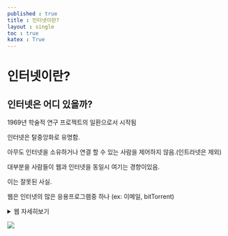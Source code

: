 ```yaml
---
published : true 
title : 인터넷이란?  
layout : single 
toc : true 
katex : True 
---
```

# 인터넷이란?


## 인터넷은 어디 있을까?

1969년 학술적 연구 프로젝트의 일환으로서 시작됨 

인터넷은 탈중앙화로 유명함.

아무도 인터넷을 소유하거나 연결 할 수 있는 사람을 제어하지 않음.(인트라넷은 제외)

대부분을 사람들이 웹과 인터넷을 동일시 여기는 경향이있음.

이는 잘못된 사실.

웹은 인터넷의 많은 응용프로그램중 하나 (ex: 이메일, bitTorrent)


<details>
<summary>웹 자세히보기</summary>

웹은 월드와이드 웹의 줄임말, 첫 글자를 따서 www라고 부르기도 함. 

    
거미줄처럼 서로 연결되었단 의미인데 

    
웹에는 수많은 '웹사이트' 들이 있고 각각의 웹 사이트는 '웹페이지'라는 것으로 이루어짐 

    
웹페이지에는 글, 그림, 동영상 등으로 이루어진 정보를 담고 있음. 

    
웹페이지 안에는 클릭하면 다른 웹페이지로 이동하는 '링크'들이 있음 

    
이러한 링크 등을 통해 웹페이지들이 연결되어 있음. 

    
이러한 링크들이 얽히고설킨 모습이 거미줄과 비슷하다 하여 

    
웹이라 명명됨.
</details>




![](https://www.betterweb.or.kr/wp-content/uploads/2013/12/Screenshot-from-2013-12-30-165448.png)



```python

```

